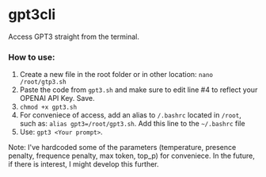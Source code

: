 # gpt3cli
Access GPT3 straight from the terminal.

### How to use:

1. Create a new file in the root folder or in other location: `nano /root/gtp3.sh`
2. Paste the code from `gpt3.sh` and make sure to edit line #4 to reflect your OPENAI API Key. Save.
3. `chmod +x gpt3.sh`
4. For conveniece of access, add an alias to `/.bashrc` located in `/root`, such as: `alias gpt3=/root/gpt3.sh`. Add this line to the `~/.bashrc` file
5. Use: `gpt3 <Your prompt>`.

Note: I've hardcoded some of the parameters (temperature, presence penalty, frequence penalty, max token, top_p) for conveniece. In the future, if there is interest, I might develop this further.
